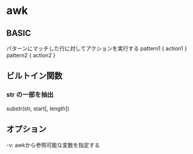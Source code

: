 # awk
## BASIC
パターンにマッチした行に対してアクションを実行する
pattern1 { action1 }
pattern2 { action2 }

## ビルトイン関数
### str の一部を抽出
substr(str, start[, length])

## オプション
-v: awkから参照可能な変数を指定する
